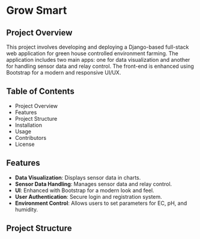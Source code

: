 # Grow Smart

## Project Overview
This project involves developing and deploying a Django-based full-stack web application for green house controlled environment farming. The application includes two main apps: one for data visualization and another for handling sensor data and relay control. The front-end is enhanced using Bootstrap for a modern and responsive UI/UX.

## Table of Contents
- Project Overview
- Features
- Project Structure
- Installation
- Usage
- Contributors
- License

## Features
- **Data Visualization**: Displays sensor data in charts.
- **Sensor Data Handling**: Manages sensor data and relay control.
- **UI**: Enhanced with Bootstrap for a modern look and feel.
- **User Authentication**: Secure login and registration system.
- **Environment Control**: Allows users to set parameters for EC, pH, and humidity.

## Project Structure
